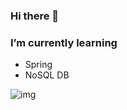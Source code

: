 ### Hi there 👋

### I’m currently learning  
  - Spring  
  - NoSQL DB  

![img](/site-icons.svg)
 
 
 <svg width=700px height=400px xmlns="/site-icons.svg" id='github' viewBox="0 0 700 400"> 
